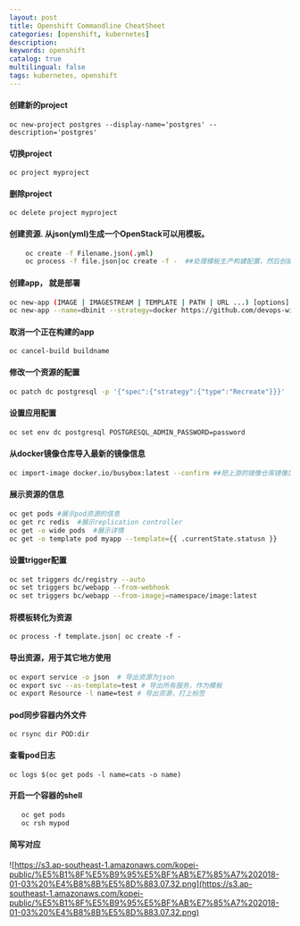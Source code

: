 ```yaml
---
layout: post
title: Openshift Commandline CheatSheet
categories: [openshift, kubernetes]
description: 
keywords: openshift
catalog: true
multilingual: false
tags: kubernetes, openshift
---
```


#### 创建新的project
`oc new-project postgres --display-name='postgres' --description='postgres'`
#### 切换project
`oc project myproject`
#### 删除project
`oc delete project myproject`

#### 创建资源. 从json(yml)生成一个OpenStack可以用模板。
```bash
    oc create -f Filename.json(.yml)
    oc process -f file.json|oc create -f -  ##处理模板生产构建配置，然后创建资源
```

#### 创建app， 就是部署
```bash
oc new-app (IMAGE | IMAGESTREAM | TEMPLATE | PATH | URL ...) [options]
oc new-app --name=dbinit --strategy=docker https://github.com/devops-with-openshift/liquibase-example.git  ##将会从这个仓库拉代码，build on Dockerfile
```
#### 取消一个正在构建的app
`oc cancel-build buildname`

#### 修改一个资源的配置
```bash
oc patch dc postgresql -p '{"spec":{"strategy":{"type":"Recreate"}}}'
```

#### 设置应用配置
```bash
oc set env dc postgresql POSTGRESQL_ADMIN_PASSWORD=password
```

#### 从docker镜像仓库导入最新的镜像信息
```bash
oc import-image docker.io/busybox:latest --confirm ##把上游的镜像仓库镜像加入本地命名空间
```

#### 展示资源的信息
```bash
oc get pods #展示pod资源的信息
oc get rc redis  #展示replication controller
oc get -o wide pods  #展示详情
oc get -o template pod myapp --template={{ .currentState.statusn }}
```

#### 设置trigger配置
```bash
oc set triggers dc/registry --auto
oc set triggers bc/webapp --from-webhook
oc set triggers bc/webapp --from-imagej=namespace/image:latest
```
#### 将模板转化为资源
`oc process -f template.json| oc create -f -`

#### 导出资源，用于其它地方使用
```bash
oc export service -o json  # 导出资源为json
oc export svc --as-template=test # 导出所有服务，作为模板
oc export Resource -l name=test # 导出资源，打上标签
```

#### pod同步容器内外文件
`oc rsync dir POD:dir`

#### 查看pod日志
`oc logs $(oc get pods -l name=cats -o name)`

#### 开启一个容器的shell
```bash
   oc get pods
   oc rsh mypod
```

#### 简写对应
![https://s3.ap-southeast-1.amazonaws.com/kopei-public/%E5%B1%8F%E5%B9%95%E5%BF%AB%E7%85%A7%202018-01-03%20%E4%B8%8B%E5%8D%883.07.32.png](https://s3.ap-southeast-1.amazonaws.com/kopei-public/%E5%B1%8F%E5%B9%95%E5%BF%AB%E7%85%A7%202018-01-03%20%E4%B8%8B%E5%8D%883.07.32.png)

